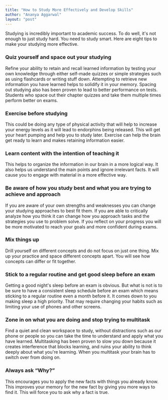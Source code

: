 ```yaml
---
title: "How to Study More Effectively and Develop Skills"
author: "Ananya Aggarwal"
layout: "post"
---
```


Studying is incredibly important to academic success. To do well, it's not enough 
to just study hard. You need to study smart. Here are eight tips to make your 
studying more effective.
<!-- more -->


###  Quiz yourself and space out your studying

Refine your ability to retain and recall learned information by testing your own
knowledge through either self-made quizzes or simple strategies such as using
flashcards or writing stuff down. Attempting to retrieve new information you
have learned helps to solidify it in your memory. Spacing out studying also has
been proven to lead to better performance on tests. Students who space out their
chapter quizzes and take them multiple times perform better on exams.


###  Exercise before studying

This could be doing any type of physical activity that will help to increase
your energy levels as it will lead to endorphins being released. This will get
your heart pumping and help you to study later. Exercise can help the brain get
ready to learn and makes retaining information easier.


###  Learn content with the intention of teaching it

This helps to organize the information in our brain in a more logical way. It
also helps us understand the main points and ignore irrelevant facts. It will
cause you to engage with material in a more effective way.


###  Be aware of how you study best and what you are trying to achieve and approach

If you are aware of your own strengths and weaknesses you can change your
studying approaches to best fit them. If you are able to critically analyze how
you think it can change how you approach tasks and the strategies you use to
problem solve. If you reflect on your progress you will be more motivated to
reach your goals and more confident during exams.


###  Mix things up

Drill yourself on different concepts and do not focus on just one thing. Mix up
your practice and space different concepts apart. You will see how concepts can
differ or fit together.


###  Stick to a regular routine and get good sleep before an exam

Getting a good night's sleep before an exam is obvious. But what is not is to be
sure to have a consistent sleep schedule before an exam which means sticking to
a regular routine even a month before it. It comes down to you making sleep a
high priority. That may require changing your habits such as limiting your use
of phones and other screens.


###  Zone in on what you are doing and stop trying to multitask

Find a quiet and clean workspace to study, without distractions such as our
phone or people so you can take the time to understand and apply what you have
learned. Multitasking has been proven to slow you down because it creates
interference that blocks learning, and ruins your ability to think deeply about
what you're learning. When you multitask your brain has to switch over from
doing on.


###  Always ask “Why?”

This encourages you to apply the new facts with things you already know. This
improves your memory for the new fact by giving you more ways to find it. This
will force you to ask why a fact is true.